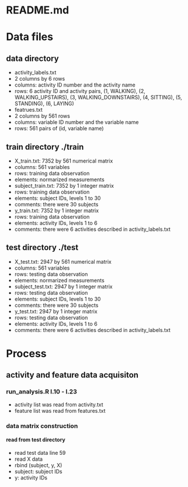 README.md
=========
# Data files

## data directory

* activity_labels.txt
 * 2 columns by 6 rows
 * columns: activity ID number and the activity name
 * rows: 6 activity ID and activity pairs, (1, WALKING), (2, WALKING_UPSTAIRS), 
(3, WALKING_DOWNSTAIRS), (4, SITTING), (5, STANDING), (6, LAYING)
* featrues.txt
 * 2 columns by 561 rows
 * columns: variable ID number and the variable name
 * rows: 561 pairs of (id, variable name)

## train directory ./train

* X_train.txt: 7352 by 561 numerical matrix
 * columns: 561 variables
 * rows: training data observation
 * elements: normarized measurements
* subject_train.txt: 7352 by 1 integer matrix
 * rows: training data observation
 * elements: subject IDs, levels 1 to 30
 * comments: there were 30 subjects
* y_train.txt: 7352 by 1 integer matrix
 * rows: training data observation
 * elements: activity IDs, levels 1 to 6
 * comments: there were 6 activities described in activity_labels.txt

## test directory ./test 

* X_test.txt: 2947 by 561 numerical matrix
 * columns: 561 variables
 * rows: testing data observation
 * elements: normarized measurements
* subject_test.txt: 2947 by 1 integer matrix
 * rows: testing data observation
 * elements: subject IDs, levels 1 to 30
 * comments: there were 30 subjects
* y_test.txt: 2947 by 1 integer matrix
 * rows: testing data observation
 * elements: activity IDs, levels 1 to 6
 * comments: there were 6 activities described in activity_labels.txt

# Process

## activity and feature data acquisiton 

### run_analysis.R l.10 - l.23
+ activity list was read from activity.txt
+ feature list was read from features.txt

### data matrix construction

#### read from test directory
+ read test data line 59
 + read X data
 + rbind (subject, y, X)
 + subject: subject IDs
 + y: activity IDs
 
